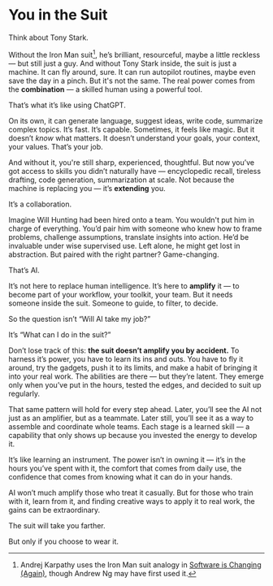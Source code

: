 # You in the Suit

Think about Tony Stark.

Without the Iron Man suit[^1], he’s brilliant, resourceful, maybe a little reckless — but still just a guy. And without Tony Stark inside, the suit is just a machine. It can fly around, sure. It can run autopilot routines, maybe even save the day in a pinch. But it's not the same. The real power comes from the **combination** — a skilled human using a powerful tool.

That’s what it’s like using ChatGPT.

On its own, it can generate language, suggest ideas, write code, summarize complex topics. It’s fast. It’s capable. Sometimes, it feels like magic. But it doesn’t *know* what matters. It doesn’t understand your goals, your context, your values. That’s your job.

And without it, you're still sharp, experienced, thoughtful. But now you’ve got access to skills you didn’t naturally have — encyclopedic recall, tireless drafting, code generation, summarization at scale. Not because the machine is replacing you — it’s **extending** you.

It’s a collaboration.

Imagine Will Hunting had been hired onto a team. You wouldn't put him in charge of everything. You’d pair him with someone who knew how to frame problems, challenge assumptions, translate insights into action. He’d be invaluable under wise supervised use. Left alone, he might get lost in abstraction. But paired with the right partner? Game-changing.

That’s AI.

It’s not here to replace human intelligence. It’s here to **amplify** it — to become part of your workflow, your toolkit, your team. But it needs someone inside the suit. Someone to guide, to filter, to decide.

So the question isn’t “Will AI take my job?”

It’s “What can I do in the suit?”

Don’t lose track of this: **the suit doesn’t amplify you by accident.** To harness it’s power, you have to learn its ins and outs. You have to fly it around, try the gadgets, push it to its limits, and make a habit of bringing it into your real work. The abilities are there — but they’re latent. They emerge only when you’ve put in the hours, tested the edges, and decided to suit up regularly.

That same pattern will hold for every step ahead. Later, you’ll see the AI not just as an amplifier, but as a teammate. Later still, you’ll see it as a way to assemble and coordinate whole teams. Each stage is a learned skill — a capability that only shows up because you invested the energy to develop it.

It’s like learning an instrument. The power isn’t in owning it — it’s in the hours you’ve spent with it, the comfort that comes from daily use, the confidence that comes from knowing what it can do in your hands.

AI won’t much amplify those who treat it casually. But for those who train with it, learn from it, and finding creative ways to apply it to real work, the gains can be extraordinary.

The suit will take you farther.

But only if you choose to wear it.

[^1]: Andrej Karpathy uses the Iron Man suit analogy in [Software is Changing (Again)](https://www.youtube.com/watch?v=LCEmiRjPEtQ), though Andrew Ng may have first used it.
